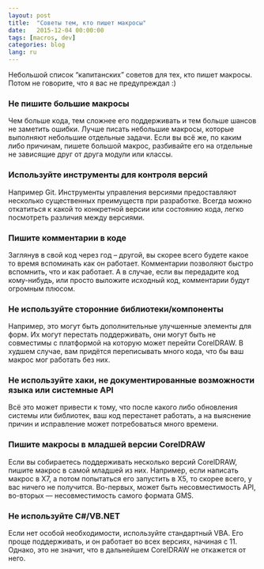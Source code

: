 ```yaml
---
layout: post
title:  "Советы тем, кто пишет макросы"
date:   2015-12-04 00:00:00
tags: [macros, dev]
categories: blog
lang: ru
---
```


Небольшой список “капитанских” советов для тех, кто пишет макросы. Потом не говорите, что я вас не предупреждал :)

### Не пишите большие макросы

Чем больше кода, тем сложнее его поддерживать и тем больше шансов не заметить ошибки. Лучше писать небольшие макросы, которые выполняют небольшие отдельные задачи. Если вы всё же, по каким либо причинам, пишете большой макрос, разбивайте его на отдельные не зависящие друг от друга модули или классы.

### Используйте инструменты для контроля версий

Например Git. Инструменты управления версиями предоставляют несколько существенных преимуществ при разработке. Всегда можно откатиться к какой то конкретной версии или состоянию кода, легко посмотреть различия между версиями.

### Пишите комментарии в коде

Заглянув в свой код через год – другой, вы скорее всего будете какое то время вспоминать как он работает. Комментарии позволяют быстро вспомнить, что и как работает. А в случае, если вы передадите код кому-нибудь, или просто выложите исходный код, комментарии будут огромным плюсом.

### Не используйте сторонние библиотеки/компоненты

Например, это могут быть дополнительные улучшенные элементы для форм. Их могут перестать поддерживать, они могут быть не совместимы с платформой на которую может перейти CorelDRAW. В худшем случае, вам придётся переписывать много кода, что бы ваш макрос мог работать без них.

### Не используйте хаки, не документированные возможности языка или системные API

Всё это может привести к тому, что после какого либо обновления системы или библиотек, ваш код перестанет работать, а на выяснение причин и исправление может потребоваться много времени.

### Пишите макросы в младшей версии CorelDRAW

Если вы собираетесь поддерживать несколько версий CorelDRAW, пишите макрос в самой младшей из них. Например, если написать макрос в X7, а потом попытаться его запустить в X5, то скорее всего, у вас ничего не получится. Во-первых, может быть несовместимость API, во-вторых — несовместимость самого формата GMS.

### Не используйте C#/VB.NET

Если нет особой необходимости, используйте стандартный VBA. Его проще поддерживать, и он работает во всех версиях, начиная с 11. Однако, это не значит, что в дальнейшем CorelDRAW не откажется от него.
